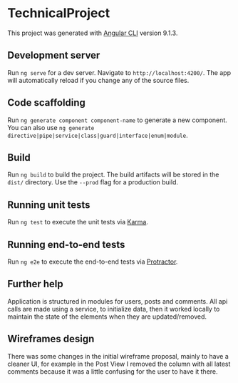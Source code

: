 # TechnicalProject

This project was generated with [Angular CLI](https://github.com/angular/angular-cli) version 9.1.3.

## Development server

Run `ng serve` for a dev server. Navigate to `http://localhost:4200/`. The app will automatically reload if you change any of the source files.

## Code scaffolding

Run `ng generate component component-name` to generate a new component. You can also use `ng generate directive|pipe|service|class|guard|interface|enum|module`.

## Build

Run `ng build` to build the project. The build artifacts will be stored in the `dist/` directory. Use the `--prod` flag for a production build.

## Running unit tests

Run `ng test` to execute the unit tests via [Karma](https://karma-runner.github.io).

## Running end-to-end tests

Run `ng e2e` to execute the end-to-end tests via [Protractor](http://www.protractortest.org/).

## Further help

Application is structured in modules for users, posts and comments. All api calls are made using a service, to initialize data, then it worked locally to maintain the state of the elements when they are updated/removed.

## Wireframes design

There was some changes in the initial wireframe proposal, mainly to have a cleaner UI, for example in the Post View I removed the column with all latest comments because it was a little confusing for the user to have it there.
